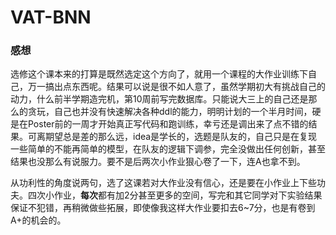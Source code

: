 # VAT-BNN

### 感想

选修这个课本来的打算是既然选定这个方向了，就用一个课程的大作业训练下自己，万一搞出点东西呢。结果可以说是很不如人意了，虽然学期初大有挑战自己的动力，什么前半学期造完机，第10周前写完数据库。只能说大三上的自己还是那么的贪玩，自己也并没有快速解决各种ddl的能力，明明计划的一个半月时间，硬是在Poster前的一周才开始真正写代码和跑训练，幸亏还是调出来了点不错的结果。可离期望总是差的那么远，idea是学长的，选题是队友的，自己只是在复现一些简单的不能再简单的模型，在队友的逻辑下调参，完全没做出任何创新，甚至结果也没那么有说服力。要不是后两次小作业狠心卷了一下，连A也拿不到。

从功利性的角度说两句，选了这课若对大作业没有信心，还是要在小作业上下些功夫。四次小作业，**每次**都有加2分甚至更多的空间，写完和其它同学对下实验结果保证不犯错，再稍微做些拓展，即使像我这样大作业要扣去6~7分，也是有卷到A+的机会的。
